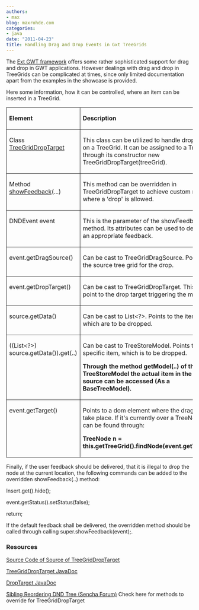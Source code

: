 ```yaml
---
authors:
- max
blog: maxrohde.com
categories:
- java
date: "2011-04-23"
title: Handling Drag and Drop Events in Gxt TreeGrids
---
```


The [Ext GWT framework](http://www.sencha.com/products/extgwt/) offers some rather sophisticated support for drag and drop in GWT applications. However dealings with drag and drop in TreeGrids can be complicated at times, since only limited documentation apart from the examples in the showcase is provided.

Here some information, how it can be controlled, where an item can be inserted in a TreeGrid.

<table style="border-collapse:collapse;" border="0"><colgroup><col style="width:330px;"><col style="width:387px;"></colgroup><tbody valign="top"><tr><td style="padding-left:7px;padding-right:7px;border-top:solid .5pt;border-left:solid .5pt;border-bottom:solid .5pt;border-right:solid .5pt;"><p><strong>Element</strong></p></td><td style="padding-left:7px;padding-right:7px;border-top:solid .5pt;border-left:none;border-bottom:solid .5pt;border-right:solid .5pt;"><p><strong>Description</strong></p></td></tr><tr><td style="padding-left:7px;padding-right:7px;border-top:none;border-left:solid .5pt;border-bottom:solid .5pt;border-right:solid .5pt;"><p>Class <a href="http://dev.sencha.com/deploy/gxtdocs/com/extjs/gxt/ui/client/dnd/TreeGridDropTarget.html">TreeGridDropTarget</a></p></td><td style="padding-left:7px;padding-right:7px;border-top:none;border-left:none;border-bottom:solid .5pt;border-right:solid .5pt;"><p>This class can be utilized to handle drop events on a TreeGrid. It can be assigned to a TreeGrid through its constructor new TreeGridDropTarget(treeGrid).</p></td></tr><tr><td style="padding-left:7px;padding-right:7px;border-top:none;border-left:solid .5pt;border-bottom:solid .5pt;border-right:solid .5pt;"><p>Method <a href="http://dev.sencha.com/deploy/gxtdocs/com/extjs/gxt/ui/client/dnd/TreeGridDropTarget.html">showFeedback</a>(...)</p></td><td style="padding-left:7px;padding-right:7px;border-top:none;border-left:none;border-bottom:solid .5pt;border-right:solid .5pt;"><p>This method can be overridden in TreeGridDropTarget to achieve custom rules for where a 'drop' is allowed.</p></td></tr><tr><td style="padding-left:7px;padding-right:7px;border-top:none;border-left:solid .5pt;border-bottom:solid .5pt;border-right:solid .5pt;"><p>DNDEvent event</p></td><td style="padding-left:7px;padding-right:7px;border-top:none;border-left:none;border-bottom:solid .5pt;border-right:solid .5pt;"><p>This is the parameter of the showFeedback method. Its attributes can be used to determine an appropriate feedback.</p></td></tr><tr><td style="padding-left:7px;padding-right:7px;border-top:none;border-left:solid .5pt;border-bottom:solid .5pt;border-right:solid .5pt;"><p>event.getDragSource()</p></td><td style="padding-left:7px;padding-right:7px;border-top:none;border-left:none;border-bottom:solid .5pt;border-right:solid .5pt;"><p>Can be cast to TreeGridDragSource. Points to the source tree grid for the drop.</p></td></tr><tr><td style="padding-left:7px;padding-right:7px;border-top:none;border-left:solid .5pt;border-bottom:solid .5pt;border-right:solid .5pt;"><p>event.getDropTarget()</p></td><td style="padding-left:7px;padding-right:7px;border-top:none;border-left:none;border-bottom:solid .5pt;border-right:solid .5pt;"><p>Can be cast to TreeGridDropTarget. This should point to the drop target triggering the method.</p></td></tr><tr><td style="padding-left:7px;padding-right:7px;border-top:none;border-left:solid .5pt;border-bottom:solid .5pt;border-right:solid .5pt;"><p>source.getData()</p></td><td style="padding-left:7px;padding-right:7px;border-top:none;border-left:none;border-bottom:solid .5pt;border-right:solid .5pt;"><p>Can be cast to List&lt;?&gt;. Points to the items, which are to be dropped.</p></td></tr><tr><td style="padding-left:7px;padding-right:7px;border-top:none;border-left:solid .5pt;border-bottom:solid .5pt;border-right:solid .5pt;"><p>((List&lt;?&gt;) source.getData()).get(..)</p></td><td style="padding-left:7px;padding-right:7px;border-top:none;border-left:none;border-bottom:solid .5pt;border-right:solid .5pt;"><p>Can be cast to TreeStoreModel. Points to a specific item, which is to be dropped.</p><p><strong>Through the method getModel(..) of the TreeStoreModel the actual item in the drag source can be accessed (As a BaseTreeModel).</strong></p></td></tr><tr><td style="padding-left:7px;padding-right:7px;border-top:none;border-left:solid .5pt;border-bottom:solid .5pt;border-right:solid .5pt;"><p>event.getTarget()</p></td><td style="padding-left:7px;padding-right:7px;border-top:none;border-left:none;border-bottom:solid .5pt;border-right:solid .5pt;"><p>Points to a dom element where the drag is to take place. If it's currently over a TreeNode, it can be found through:</p><p><strong>TreeNode n = this.getTreeGrid().findNode(event.getTarget());</strong></p></td></tr></tbody></table>

Finally, if the user feedback should be delivered, that it is illegal to drop the node at the current location, the following commands can be added to the overridden showFeedback(..) method:

Insert.get().hide();

event.getStatus().setStatus(false);

return;

If the default feedback shall be delivered, the overridden method should be called through calling super.showFeedback(event);.

### Resources

[Source Code of Source of TreeGridDropTarget](http://grepcode.com/file/repo1.maven.org/maven2/com.extjs/gxt/2.2.0/com/extjs/gxt/ui/client/dnd/TreeGridDropTarget.java)

[TreeGridDropTarget JavaDoc](http://dev.sencha.com/deploy/gxtdocs/com/extjs/gxt/ui/client/dnd/TreeGridDropTarget.html)

[DropTarget JavaDoc](http://dev.sencha.com/deploy/gxtdocs/com/extjs/gxt/ui/client/dnd/DropTarget.html)

[Sibling Reordering DND Tree (Sencha Forum)](http://www.sencha.com/forum/showthread.php?111017-Sibling-Reordering-DND-Tree) Check here for methods to override for TreeGridDropTarget

